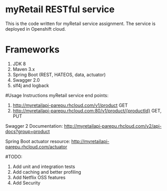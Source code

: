 # myRetail RESTful service
This is the code written for myRetail service assignment. The service is deployed in Openshift cloud. 

# Frameworks
1. JDK 8
2. Maven 3.x
3. Spring Boot (REST, HATEOS, data, actuator)
4. Swagger 2.0
5. slf4j and logback

#Usage Instructions
  myRetail service end points:
  1. http://myretailapi-parepu.rhcloud.com/v1/product GET
  2. http://myretailapi-parepu.rhcloud.com:80/v1/product/{productId} GET, PUT

Swagger 2 Documentation:
    http://myretailapi-parepu.rhcloud.com/v2/api-docs?group=product
  
Spring Boot actuator resource:
    http://myretailapi-parepu.rhcloud.com/actuator



#TODO:
1. Add unit and integration tests
2. Add caching and better profiling
3. Add Netflix OSS features
4. Add Security
